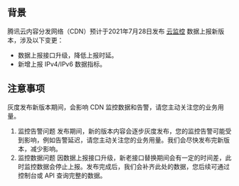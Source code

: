 
## 背景

腾讯云内容分发网络（CDN）预计于2021年7月28日发布 [云监控](https://console.cloud.tencent.com/monitor/overview) 数据上报新版本，涉及以下变更：

- 数据上报接口升级，降低上报时延。
- 新增上报 IPv4/IPv6 数据指标。

## 注意事项

灰度发布新版本期间，会影响 CDN 监控数据和告警，请您主动关注您的业务用量。

1. 监控告警问题
发布期间，新的版本内容会逐步灰度发布，您的监控告警可能受到影响，例如告警延迟，请您主动关注您的业务用量。我们会尽快发布完新版本，减少影响。
2. 监控数据问题
因数据上报接口升级，新老接口替换期间会有一定的时间差，此时监控数据会停止上报。发布完成后，我们会补齐此处的数据，您后续可通过控制台或 API 查询完整的数据。

